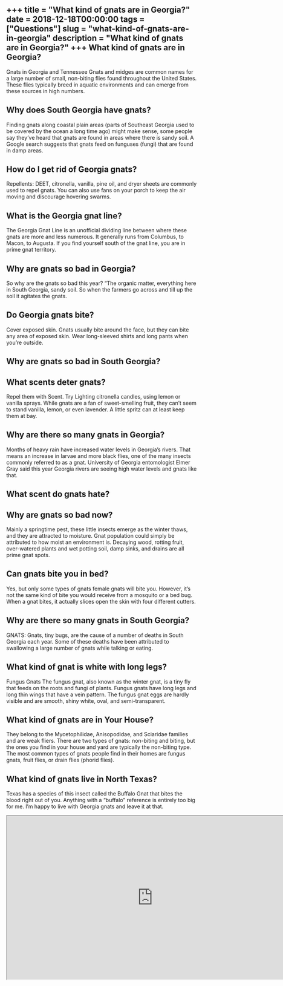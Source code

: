 +++
title = "What kind of gnats are in Georgia?"
date = 2018-12-18T00:00:00
tags = ["Questions"]
slug = "what-kind-of-gnats-are-in-georgia"
description = "What kind of gnats are in Georgia?"
+++
What kind of gnats are in Georgia?
----------------------------------

Gnats in Georgia and Tennessee Gnats and midges are common names for a large number of small, non-biting flies found throughout the United States. These flies typically breed in aquatic environments and can emerge from these sources in high numbers.

Why does South Georgia have gnats?
----------------------------------

Finding gnats along coastal plain areas (parts of Southeast Georgia used to be covered by the ocean a long time ago) might make sense, some people say they’ve heard that gnats are found in areas where there is sandy soil. A Google search suggests that gnats feed on funguses (fungi) that are found in damp areas.

How do I get rid of Georgia gnats?
----------------------------------

Repellents: DEET, citronella, vanilla, pine oil, and dryer sheets are commonly used to repel gnats. You can also use fans on your porch to keep the air moving and discourage hovering swarms.

What is the Georgia gnat line?
------------------------------

The Georgia Gnat Line is an unofficial dividing line between where these gnats are more and less numerous. It generally runs from Columbus, to Macon, to Augusta. If you find yourself south of the gnat line, you are in prime gnat territory.

Why are gnats so bad in Georgia?
--------------------------------

So why are the gnats so bad this year? “The organic matter, everything here in South Georgia, sandy soil. So when the farmers go across and till up the soil it agitates the gnats.

Do Georgia gnats bite?
----------------------

Cover exposed skin. Gnats usually bite around the face, but they can bite any area of exposed skin. Wear long-sleeved shirts and long pants when you’re outside.

Why are gnats so bad in South Georgia?
--------------------------------------

What scents deter gnats?
------------------------

Repel them with Scent. Try Lighting citronella candles, using lemon or vanilla sprays. While gnats are a fan of sweet-smelling fruit, they can’t seem to stand vanilla, lemon, or even lavender. A little spritz can at least keep them at bay.

Why are there so many gnats in Georgia?
---------------------------------------

Months of heavy rain have increased water levels in Georgia’s rivers. That means an increase in larvae and more black flies, one of the many insects commonly referred to as a gnat. University of Georgia entomologist Elmer Gray said this year Georgia rivers are seeing high water levels and gnats like that.

What scent do gnats hate?
-------------------------

Why are gnats so bad now?
-------------------------

Mainly a springtime pest, these little insects emerge as the winter thaws, and they are attracted to moisture. Gnat population could simply be attributed to how moist an environment is. Decaying wood, rotting fruit, over-watered plants and wet potting soil, damp sinks, and drains are all prime gnat spots.

Can gnats bite you in bed?
--------------------------

Yes, but only some types of gnats female gnats will bite you. However, it’s not the same kind of bite you would receive from a mosquito or a bed bug. When a gnat bites, it actually slices open the skin with four different cutters.

Why are there so many gnats in South Georgia?
---------------------------------------------

GNATS: Gnats, tiny bugs, are the cause of a number of deaths in South Georgia each year. Some of these deaths have been attributed to swallowing a large number of gnats while talking or eating.

What kind of gnat is white with long legs?
------------------------------------------

Fungus Gnats The fungus gnat, also known as the winter gnat, is a tiny fly that feeds on the roots and fungi of plants. Fungus gnats have long legs and long thin wings that have a vein pattern. The fungus gnat eggs are hardly visible and are smooth, shiny white, oval, and semi-transparent.

What kind of gnats are in Your House?
-------------------------------------

They belong to the Mycetophilidae, Anisopodidae, and Sciaridae families and are weak fliers. There are two types of gnats: non-biting and biting, but the ones you find in your house and yard are typically the non-biting type. The most common types of gnats people find in their homes are fungus gnats, fruit flies, or drain flies (phorid flies).

What kind of gnats live in North Texas?
---------------------------------------

Texas has a species of this insect called the Buffalo Gnat that bites the blood right out of you. Anything with a “buffalo” reference is entirely too big for me. I’m happy to live with Georgia gnats and leave it at that.

<iframe allow="accelerometer; autoplay; clipboard-write; encrypted-media; gyroscope; picture-in-picture" allowfullscreen="" class="__youtube_prefs__  epyt-is-override  no-lazyload" data-no-lazy="1" data-origheight="433" data-origwidth="770" data-skipgform_ajax_framebjll="" height="433" id="_ytid_15926" loading="lazy" src="https://www.youtube.com/embed/H3AcV_DAvxQ?enablejsapi=1&autoplay=0&cc_load_policy=0&cc_lang_pref=&iv_load_policy=1&loop=0&modestbranding=0&rel=1&fs=1&playsinline=0&autohide=2&theme=dark&color=red&controls=1&" title="YouTube player" width="770"></iframe>